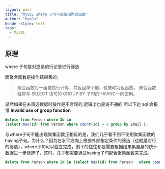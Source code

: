 ```yaml
---
layout: post
title: "MySQL where 子句不能使用聚合函数"
author: "HaoDu"
header-style: text
tags:
  - MySQL
---
```

##  原理
where 子句是对逐条的行记录进行筛选

而聚合函数是操作结果集的;
> 聚合函数对一组值执行计算，并返回单个值，也被称为组函数。 聚合函数经常与 SELECT 语句的 GROUP BY 子句的HAVING一同使用。

显然如果在未筛选数据时操作是不合理的,逻辑上也是说不通的
所以下边 sql 会报错  **Invalid use of group function**

```sql
delete from Person where Id in 
(select max(Id) from Person where count(Id) > 0 group by Email );

```

与where子句不能出现聚集函数正相反的是，我们几乎看不到不使用聚集函数的having子句。为什么？因为在水平方向上根据外部指定条件的筛选（也就是对行的筛选），where子句可以独立完成，剩下的往往都是需要根据结果集自身的统计数据进一步筛选了，这时，几乎都需要通过having子句配合聚集函数来完成。

```sql
delete from Person where Id in (select max(Id) from Person   where count(id) > 1 group by Email );
```



